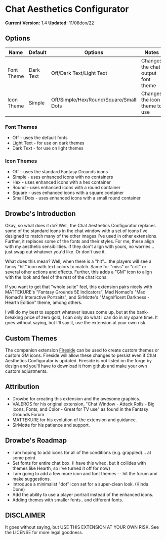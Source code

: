 # Chat Aesthetics Configurator

**Current Version:** 1.4
**Updated:** 11/08don/22

## Options

| Name| Default | Options | Notes |
|---|---|---|---|
|Font Theme|Dark Text|Off/Dark Text/Light Text|Changes the chat output font theme|
|Icon Theme|Simple|Off/Simple/Hex/Round/Square/Small Dots|Changes the icon theme to use|

### Font Themes

- Off - uses the default fonts
- Light Text - for use on dark themes
- Dark Text - for use on light themes

### Icon Themes

- Off - uses the standard Fantasy Grounds icons
- Simple - uses enhanced icons with no containers
- Hex - uses enhanced icons with a hex container
- Round - uses enhanced icons with a round container
- Square - uses enhanced icons with a square container
- Small Dots - uses enhanced icons with a small round container

## Drowbe's Introduction

Okay, so what does it do? Well, the Chat Aesthetics Configurator replaces some of the standard icons in the chat window with a set of icons I've designed to match many of the other images I've used in other extensions. Further, it replaces some of the fonts and their styles. For me, these align with my aesthetic sensibilities. If they don't align with yours, no worries... just swap out whatever you'd like. Or don't use it.

What does this mean? Well, when there is a "hit"... the players will see a fancy "hit" icon with text colors to match. Same for "miss" or "crit" or several other actions and effects. Further, this adds a "GM" icon to align with the look and feel of the rest of the chat icons.

If you want to get that "whole suite" feel, this extension pairs nicely with MATTEKURE's "Fantasy Grounds 5E Indicators", Mad Nomad's "Mad Nomad's Interactive Portraits", and SirMotte's "Magnificent Darkness - Hearth Edition" theme, among others.

I will do my best to support whatever issues come up, but at the bank-breaking price of zero gold, I can only do what I can do in my spare time. It goes without saying, but I'll say it, use the extension at your own risk.

## Custom Themes

The companion extension [Fireside](https://github.com/rhagelstrom/Fireside) can be used to create custom themes or custom GM icons. Fireside will allow these changes to persist even if Chat Aesthetics Configurator is updated. Fireside is not listed on the forge by design and you'll have to download it from github and make your own custom adjustments.

## Attribution

- Drowbe for creating this extension and the awesome graphics.
- VALEROS for his original extension, "Chat Window - Attack Rolls - Big Icons, Fonts, and Color - Great for TV use" as found in the Fantasy Grounds Forum
- MATTEKURE for his evolution of the extension and guidance.
- SirMotte for his patience and support.

## Drowbe's Roadmap

- I am hoping to add icons for all of the conditions (e.g. grappled)... at some point.
- Set fonts for entire chat box. (I have this wired, but it collides with themes like Hearth, so I've turned it off for now)
- I am going to add a few more icon and font themes -- hit the forum and make suggestions.
- Introduce a minimalist "dot" icon set for a super-clean look. (Kinda Done)
- Add the ability to use a player portrait instead of the enhanced icons.
- Adding themes with smaller fonts.. and different fonts.

## DISCLAIMER

It goes without saying, but USE THIS EXTENSION AT YOUR OWN RISK. See the LICENSE for more legal goodness.